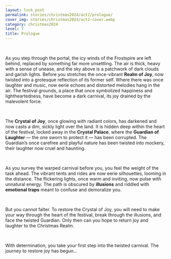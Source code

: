```yaml
---
layout: lock_post
permalink: stories/christmas2024/act2/prologue/
cover_img: stories/christmas2024/act2-cover.webp
category: christmas2024
level: 7
title: Prologue
---
```

<br>

As you step through the portal, the icy winds of the Frostspire are left behind, replaced by something far more unsettling. The air is thick, heavy with a sense of unease, and the sky above is a patchwork of dark clouds and garish lights. Before you stretches the once-vibrant **Realm of Joy**, now twisted into a grotesque reflection of its former self. Where there was once laughter and music, now eerie echoes and distorted melodies hang in the air. The festival grounds, a place that once symbolized happiness and lightheartedness, have become a dark carnival, its joy drained by the malevolent force.

<br>

The **Crystal of Joy**, once glowing with radiant colors, has darkened and now casts a dim, sickly light over the land. It is hidden deep within the heart of the festival, locked away in the **Crystal Palace**, where the **Guardian of Laughter** — the one sworn to protect it — has been corrupted. The Guardian’s once carefree and playful nature has been twisted into mockery, their laughter now cruel and haunting.

<br>

As you survey the warped carnival before you, you feel the weight of the task ahead. The vibrant tents and rides are now eerie silhouettes, looming in the distance. The flickering lights, once warm and inviting, now pulse with unnatural energy. The path is obscured by **illusions** and riddled with **emotional traps** meant to confuse and demoralize you.

<br>

But you cannot falter. To restore the Crystal of Joy, you will need to make your way through the heart of the festival, break through the illusions, and face the twisted Guardian. Only then can you hope to return joy and laughter to the Christmas Realm.

<br>

With determination, you take your first step into the twisted carnival. The journey to restore joy has begun...
